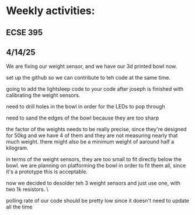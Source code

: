 # Weekly activities:

## ECSE 395 
## 4/14/25

We are fixing our weight sensor, and we have our 3d printed bowl now. 

set up the github so we can contribute to teh code at the same time. 

going to add the lightsleep code to your code after joseph is finished with calibrating the weight sensors. 

need to drill holes in the bowl in order for the LEDs to pop through

need to sand the edges of the bowl because they are too sharp

the factor of the weights needs to be really precise, since they're designed for 50kg and we have 4 of them and they are not measuring nearly that much weight. 
there might also be a minimum weight of aaround half a kilogram.

in terms of the weight sensors, they are too small to fit directly below the bowl. 
we are planning on platforming the bowl in order to fit them all, since it's a prototype this is acceptable. 

now we decided to desolder teh 3 weight sensors and just use one, with two 1k resistors. \


polling rate of our code should be pretty low since it doesn't need to update all the time